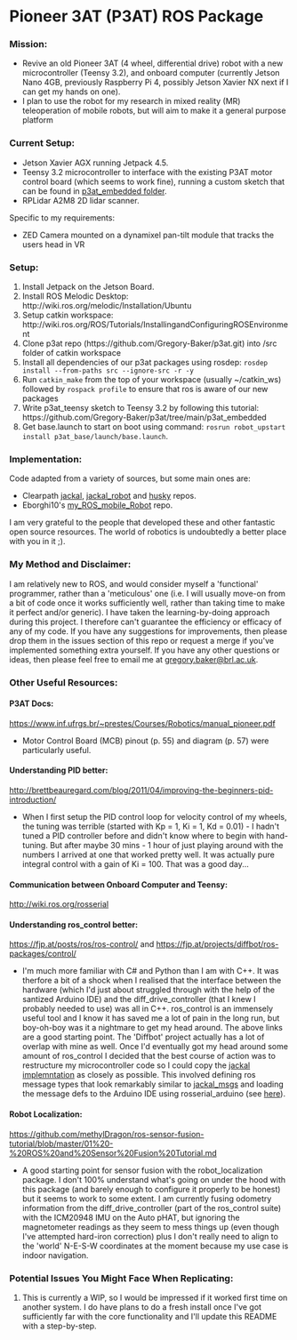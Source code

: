 # Pioneer 3AT (P3AT) ROS Package

### Mission: 
- Revive an old Pioneer 3AT (4 wheel, differential drive) robot with a new microcontroller (Teensy 3.2), and onboard computer (currently Jetson Nano 4GB, previously Raspberry Pi 4, possibly Jetson Xavier NX next if I can get my hands on one).
- I plan to use the robot for my research in mixed reality (MR) teleoperation of mobile robots, but will aim to make it a general purpose platform 

### Current Setup:
- Jetson Xavier AGX running Jetpack 4.5.
- Teensy 3.2 microcontroller to interface with the existing P3AT motor control board (which seems to work fine), running a custom sketch that can be found in [p3at_embedded folder](./p3at_embedded/p3at_teensy). 
- RPLidar A2M8 2D lidar scanner.

Specific to my requirements:
- ZED Camera mounted on a dynamixel pan-tilt module that tracks the users head in VR

### Setup:

<ol>
  <li>Install Jetpack on the Jetson Board.</li>
  <li>Install ROS Melodic Desktop: http://wiki.ros.org/melodic/Installation/Ubuntu</li>
  <li>Setup catkin workspace: http://wiki.ros.org/ROS/Tutorials/InstallingandConfiguringROSEnvironment</li>
  <li>Clone p3at repo (https://github.com/Gregory-Baker/p3at.git) into /src folder of catkin workspace</li>
  <li>Install all dependencies of our p3at packages using rosdep: <code>rosdep install --from-paths src --ignore-src -r -y</code></li>
  <li>Run <code>catkin_make</code> from the top of your workspace (usually ~/catkin_ws) followed by <code>rospack profile</code> to ensure that ros is aware of our new packages</li>
  <li>Write p3at_teensy sketch to Teensy 3.2 by following this tutorial: https://github.com/Gregory-Baker/p3at/tree/main/p3at_embedded</li>
  <li>Get base.launch to start on boot using command: <code>rosrun robot_upstart install p3at_base/launch/base.launch</code>.</li>
</ol>

### Implementation:
Code adapted from a variety of sources, but some main ones are:
- Clearpath [jackal](https://github.com/jackal/jackal), [jackal_robot](https://github.com/jackal/jackal_robot) and [husky](https://github.com/husky/husky) repos.
- Eborghi10's [my_ROS_mobile_Robot](https://github.com/eborghi10/my_ROS_mobile_robot) repo.

I am very grateful to the people that developed these and other fantastic open source resources. The world of robotics is undoubtedly a better place with you in it ;).

### My Method and Disclaimer:
I am relatively new to ROS, and would consider myself a 'functional' programmer, rather than a 'meticulous' one (i.e. I will usually move-on from a bit of code once it works sufficiently well, rather than taking time to make it perfect and/or generic). I have taken the learning-by-doing approach during this project. I therefore can't guarantee the efficiency or efficacy of any of my code. If you have any suggestions for improvements, then please drop them in the issues section of this repo or request a merge if you've implemented something extra yourself. If you have any other questions or ideas, then please feel free to email me at gregory.baker@brl.ac.uk.

### Other Useful Resources:
#### P3AT Docs:
https://www.inf.ufrgs.br/~prestes/Courses/Robotics/manual_pioneer.pdf
- Motor Control Board (MCB) pinout (p. 55) and diagram (p. 57) were particularly useful.

#### Understanding PID better:
http://brettbeauregard.com/blog/2011/04/improving-the-beginners-pid-introduction/
- When I first setup the PID control loop for velocity control of my wheels, the tuning was terrible (started with Kp = 1, Ki = 1, Kd = 0.01) - I hadn't tuned a PID controller before and didn't know where to begin with hand-tuning. But after maybe 30 mins - 1 hour of just playing around with the numbers I arrived at one that worked pretty well. It was actually pure integral control with a gain of Ki = 100. That was a good day... 

#### Communication between Onboard Computer and Teensy: 
http://wiki.ros.org/rosserial

#### Understanding ros_control better: 
https://fjp.at/posts/ros/ros-control/ and https://fjp.at/projects/diffbot/ros-packages/control/
- I'm much more familiar with C# and Python than I am with C++. It was therfore a bit of a shock when I realised that the interface between the hardware (which I'd just about struggled through with the help of the santized Arduino IDE) and the diff_drive_controller (that I knew I probably needed to use) was all in C++. ros_control is an immensely useful tool and I know it has saved me a lot of pain in the long run, but boy-oh-boy was it a nightmare to get my head around. The above links are a good starting point. The 'Diffbot' project actually has a lot of overlap with mine as well. Once I'd eventually got my head around some amount of ros_control I decided that the best course of action was to restructure my microcontroller code so I could copy the [jackal implemntation](https://github.com/jackal/jackal_robot/tree/melodic-devel/jackal_base) as closely as possible. This involved defining ros message types that look remarkably similar to [jackal_msgs](https://github.com/jackal/jackal/tree/melodic-devel/jackal_msgs) and loading the message defs to the Arduino IDE using rosserial_arduino (see [here](http://wiki.ros.org/rosserial_arduino/Tutorials/Arduino%20IDE%20Setup)).

#### Robot Localization: 
https://github.com/methylDragon/ros-sensor-fusion-tutorial/blob/master/01%20-%20ROS%20and%20Sensor%20Fusion%20Tutorial.md
- A good starting point for sensor fusion with the robot_localization package. I don't 100% understand what's going on under the hood with this package (and barely enough to configure it properly to be honest) but it seems to work to some extent. I am currently fusing odometry information from the diff_drive_controller (part of the ros_control suite) with the ICM20948 IMU on the Auto pHAT, but ignoring the magnetometer readings as they seem to mess things up (even though I've attempted hard-iron correction) plus I don't really need to align to the 'world' N-E-S-W coordinates at the moment because my use case is indoor navigation.

### Potential Issues You Might Face When Replicating:
1) This is currently a WIP, so I would be impressed if it worked first time on another system. I do have plans to do a fresh install once I've got sufficiently far with the core functionality and I'll update this README with a step-by-step.

